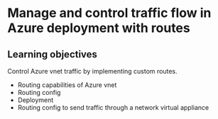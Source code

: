 # Manage and control traffic flow in Azure deployment with routes

## Learning objectives

Control Azure vnet traffic by implementing custom routes.

- Routing capabilities of Azure vnet
- Routing config
- Deployment
- Routing config to send traffic through a network virtual appliance


